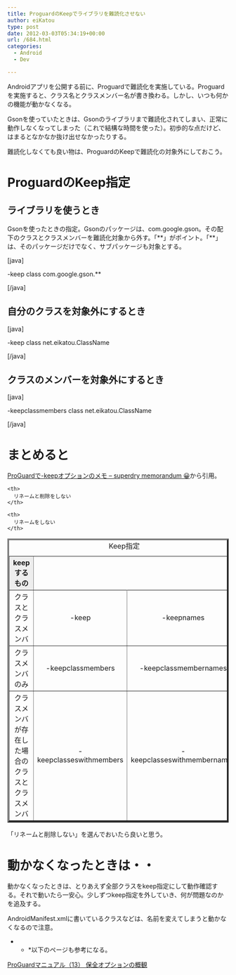 ```yaml
---
title: ProguardのKeepでライブラリを難読化させない
author: eiKatou
type: post
date: 2012-03-03T05:34:19+00:00
url: /684.html
categories:
  - Android
  - Dev

---
```

Androidアプリを公開する前に、Proguardで難読化を実施している。Proguardを実施すると、クラス名とクラスメンバー名が書き換わる。しかし、いつも何かの機能が動かなくなる。

Gsonを使っていたときは、Gsonのライブラリまで難読化されてしまい、正常に動作しなくなってしまった（これで結構な時間を使った）。初歩的な点だけど、はまるとなかなか抜け出せなかったりする。

難読化しなくても良い物は、ProguardのKeepで難読化の対象外にしておこう。

<!--more-->

# ProguardのKeep指定

## ライブラリを使うとき

Gsonを使ったときの指定。Gsonのパッケージは、com.google.gson。その配下のクラスとクラスメンバーを難読化対象から外す。「\*\*」がポイント。「\*\*」は、そのパッケージだけでなく、サブパッケージも対象とする。
  
[java]
  
-keep class com.google.gson.**
  
[/java] 

## 自分のクラスを対象外にするとき

[java]
  
-keep class net.eikatou.ClassName
  
[/java]

## クラスのメンバーを対象外にするとき

[java]
  
-keepclassmembers class net.eikatou.ClassName
  
[/java]

# まとめると

[ProGuardで-keepオプションのメモ &#8211; superdry memorandum 😀][1]から引用。

<table border="4" align="center">
  <caption>Keep指定</caption> 
  
  <tr bgcolor="#eeeeee">
    <th>
      keepするもの
    </th>
    
    <th>
      リネームと削除をしない
    </th>
    
    <th>
      リネームをしない
    </th>
  </tr><tr align=center> 
  
  <td>
    クラスとクラスメンバ
  </td>
  
  <td>
    -keep
  </td>
  
  <td>
    -keepnames
  </td></tr> <tr align=center> 
  
  <td>
    クラスメンバのみ
  </td>
  
  <td>
    -keepclassmembers
  </td>
  
  <td>
    -keepclassmembernames
  </td></tr> <tr align=center> 
  
  <td>
    クラスメンバが存在した場合のクラスとクラスメンバ
  </td>
  
  <td>
    -keepclasseswithmembers
  </td>
  
  <td>
    -keepclasseswithmembernames
  </td></tr>
</table>

「リネームと削除しない」を選んでおいたら良いと思う。

# 動かなくなったときは・・

動かなくなったときは、とりあえず全部クラスをkeep指定にして動作確認する。それで動いたら一安心。少しずつkeep指定を外していき、何が問題なのかを追及する。

AndroidManifest.xmlに書いているクラスなどは、名前を変えてしまうと動かなくなるので注意。

* * *以下のページも参考になる。


  
[ProGuardマニュアル（13） 保全オプションの概観][2]</p>

 [1]: http://d.hatena.ne.jp/Superdry/20110121/1295641171
 [2]: http://d.hatena.ne.jp/m12i/20110416/1302942202
